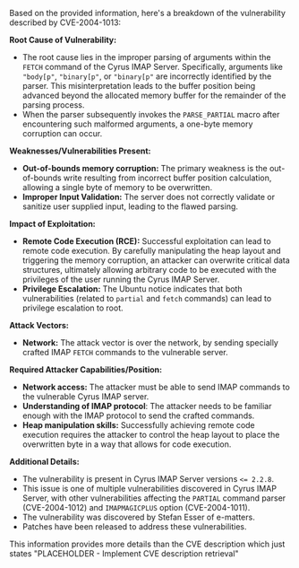 Based on the provided information, here's a breakdown of the vulnerability described by CVE-2004-1013:

**Root Cause of Vulnerability:**

*   The root cause lies in the improper parsing of arguments within the `FETCH` command of the Cyrus IMAP Server. Specifically, arguments like `"body[p"`, `"binary[p"`, or `"binary[p"` are incorrectly identified by the parser. This misinterpretation leads to the buffer position being advanced beyond the allocated memory buffer for the remainder of the parsing process.
*   When the parser subsequently invokes the `PARSE_PARTIAL` macro after encountering such malformed arguments, a one-byte memory corruption can occur.

**Weaknesses/Vulnerabilities Present:**

*   **Out-of-bounds memory corruption:** The primary weakness is the out-of-bounds write resulting from incorrect buffer position calculation, allowing a single byte of memory to be overwritten.
*   **Improper Input Validation:** The server does not correctly validate or sanitize user supplied input, leading to the flawed parsing.

**Impact of Exploitation:**

*   **Remote Code Execution (RCE):** Successful exploitation can lead to remote code execution. By carefully manipulating the heap layout and triggering the memory corruption, an attacker can overwrite critical data structures, ultimately allowing arbitrary code to be executed with the privileges of the user running the Cyrus IMAP Server.
*   **Privilege Escalation:**  The Ubuntu notice indicates that both vulnerabilities (related to `partial` and `fetch` commands) can lead to privilege escalation to root.

**Attack Vectors:**

*   **Network:** The attack vector is over the network, by sending specially crafted IMAP `FETCH` commands to the vulnerable server.

**Required Attacker Capabilities/Position:**

*   **Network access:** The attacker must be able to send IMAP commands to the vulnerable Cyrus IMAP server.
*   **Understanding of IMAP protocol**: The attacker needs to be familiar enough with the IMAP protocol to send the crafted commands.
*   **Heap manipulation skills:** Successfully achieving remote code execution requires the attacker to control the heap layout to place the overwritten byte in a way that allows for code execution.

**Additional Details:**

*   The vulnerability is present in Cyrus IMAP Server versions `<= 2.2.8`.
*   This issue is one of multiple vulnerabilities discovered in Cyrus IMAP Server, with other vulnerabilities affecting the `PARTIAL` command parser (CVE-2004-1012) and `IMAPMAGICPLUS` option (CVE-2004-1011).
*   The vulnerability was discovered by Stefan Esser of e-matters.
*   Patches have been released to address these vulnerabilities.

This information provides more details than the CVE description which just states "PLACEHOLDER - Implement CVE description retrieval"